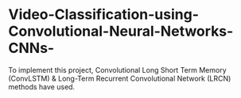 # Video-Classification-using-Convolutional-Neural-Networks-CNNs-
To  implement  this  project,  Convolutional  Long  Short  Term   Memory  (ConvLSTM)  &amp;  Long-Term  Recurrent  Convolutional Network (LRCN) methods have used.
